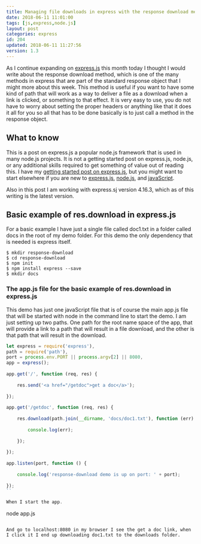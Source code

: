 ```yaml
---
title: Managing file downloads in express with the response download method
date: 2018-06-11 11:01:00
tags: [js,express,node.js]
layout: post
categories: express
id: 204
updated: 2018-06-11 11:27:56
version: 1.3
---
```


As I continue expanding on [express.js](https://expressjs.com/) this month today I thought I would write about the response download method, which is one of the many methods in express that are part of the standard response object that I might more about this week. This method is useful if you want to have some kind of path that will work as a way to deliver a file as a download when a link is clicked, or something to that effect. It is very easy to use, you do not have to worry about setting the proper headers or anything like that it does it all for you so all that has to be done basically is to just call a method in the response object.

<!-- more -->

## What to know

This is a post on express.js a popular node.js framework that is used in many node.js projects. It is not a getting started post on express.js, node.js, or any additional skills required to get something of value out of reading this. I have my [getting started post on express.js](/2018/05/21/express-getting-started/), but you might want to start elsewhere if you are new to [express.js](https://expressjs.com/), [node.js](https://nodejs.org/en/), and [javaScript](https://developer.mozilla.org/en-US/docs/Web/JavaScript).

Also in this post I am working with express.sj version 4.16.3, which as of this writing is the latest version.


## Basic example of res.download in express.js

For a basic example I have just a single file called doc1.txt in a folder called docs in the root of my demo folder. For this demo the only dependency that is needed is express itself.

```
$ mkdir response-download
$ cd response-download
$ npm init
$ npm install express --save
$ mkdir docs
```

### The app.js file for the basic example of res.download in express.js

This demo has just one javaScript file that is of course the main app.js file that will be started with node in the command line to start the demo. I am just setting up two paths. One path for the root name space of the app, that will provide a link to a path that will result in a file download, and the other is that path that will result in the download.

```js
let express = require('express'),
path = require('path'),
port = process.env.PORT || process.argv[2] || 8080,
app = express();
 
app.get('/', function (req, res) {
 
    res.send('<a href="/getdoc">get a doc</a>');
 
});
 
app.get('/getdoc', function (req, res) {
 
    res.download(path.join(__dirname, 'docs/doc1.txt'), function (err) {
 
        console.log(err);
 
    });
 
});
 
app.listen(port, function () {
 
    console.log('response-download demo is up on port: ' + port);
 
});
``

When I start the app.

```
node app.js
```

And go to localhost:8080 in my browser I see the get a doc link, when I click it I end up downloading doc1.txt to the downloads folder.